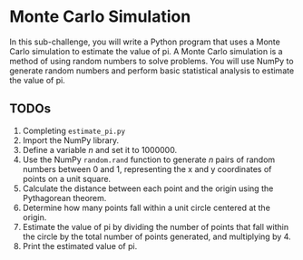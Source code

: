# Monte Carlo Simulation

In this sub-challenge, you will write a Python program that uses a Monte Carlo simulation to estimate the value of pi. A Monte Carlo simulation is a method of using random numbers to solve problems. You will use NumPy to generate random numbers and perform basic statistical analysis to estimate the value of pi.

## TODOs

1. Completing `estimate_pi.py`
2. Import the NumPy library.
3. Define a variable $n$ and set it to 1000000.
4. Use the NumPy `random.rand` function to generate $n$ pairs of random numbers between 0 and 1, representing the x and y coordinates of points on a unit square.
5. Calculate the distance between each point and the origin using the Pythagorean theorem.
6. Determine how many points fall within a unit circle centered at the origin.
7. Estimate the value of pi by dividing the number of points that fall within the circle by the total number of points generated, and multiplying by 4.
8. Print the estimated value of pi.
